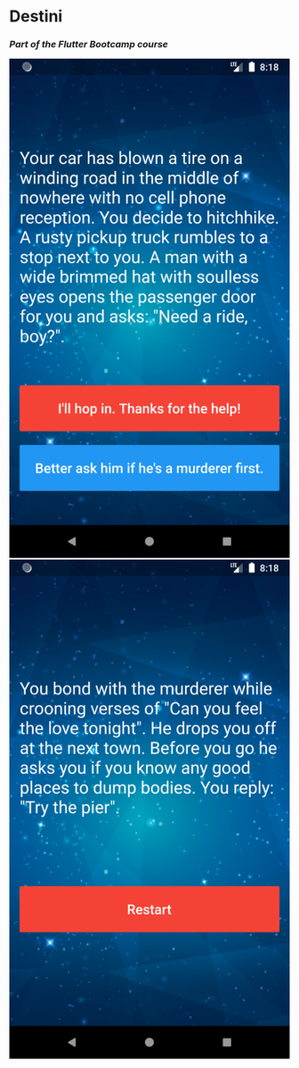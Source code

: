 # Destini 
### *Part of the Flutter Bootcamp course*
![Img1](https://github.com/AnomDevgun/AppDev/blob/master/destini/Screenshot_1595602106.png)
![Img2](https://github.com/AnomDevgun/AppDev/blob/master/destini/Screenshot_1595602110.png)
